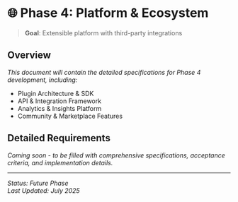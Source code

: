 # 🌐 Phase 4: Platform & Ecosystem

> **Goal**: Extensible platform with third-party integrations

## Overview

*This document will contain the detailed specifications for Phase 4 development, including:*

- Plugin Architecture & SDK
- API & Integration Framework
- Analytics & Insights Platform
- Community & Marketplace Features

## Detailed Requirements

*Coming soon - to be filled with comprehensive specifications, acceptance criteria, and implementation details.*

---

*Status: Future Phase*  
*Last Updated: July 2025*
